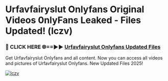 # Urfavfairyslut Onlyfans Original Videos 0nlyFans Leaked - Files Updated! (lczv)

<h3>🔴 CLICK HERE 🌐==►► <a href="https://tinyurl.com/2m67pmp6" rel="nofollow">Urfavfairyslut Onlyfans Updated Files</a></h3>

Get Urfavfairyslut Onlyfans and all content. Now you can access all videos and pictures of Urfavfairyslut Onlyfans. New Updated Files 2025!

[![lczv](https://i.imgur.com/H4QAA4z.gif)](https://tinyurl.com/2m67pmp6)